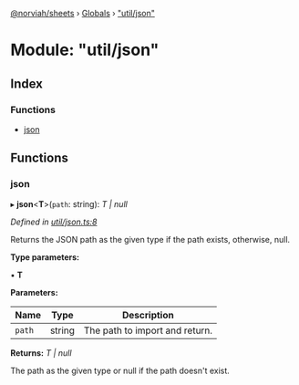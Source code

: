 [@norviah/sheets](../README.md) › [Globals](../globals.md) › ["util/json"](_util_json_.md)

# Module: "util/json"

## Index

### Functions

* [json](_util_json_.md#json)

## Functions

###  json

▸ **json**<**T**>(`path`: string): *T | null*

*Defined in [util/json.ts:8](https://github.com/Norviah/sheets/blob/69bd333/src/util/json.ts#L8)*

Returns the JSON path as the given type if the path exists, otherwise, null.

**Type parameters:**

▪ **T**

**Parameters:**

Name | Type | Description |
------ | ------ | ------ |
`path` | string | The path to import and return. |

**Returns:** *T | null*

The path as the given type or null if the path doesn't exist.
